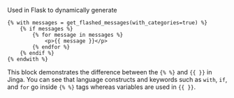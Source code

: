 Used in Flask to dynamically generate 

```
{% with messages = get_flashed_messages(with_categories=true) %}  
	{% if messages %}  
		{% for message in messages %}  
			<p>{{ message }}</p>  
		{% endfor %}  
	{% endif %}  
{% endwith %}
```
This block demonstrates the difference between the `{% %}` and `{{ }}` in Jinga.
You can see that language constructs and keywords such as `with`, `if`, and `for` go inside `{% %}` tags whereas variables are used in `{{ }}`.
